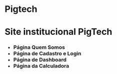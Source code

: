 # Pigtech
<h1>Site institucional PigTech</h1>
<h3>
  <ul>
    <li>Página Quem Somos</li>
    <li>Página de Cadastro e Login</li>
    <li>Página de Dashboard</li>
    <li>Página da Calculadora</li>
  </ul>
</h3>
